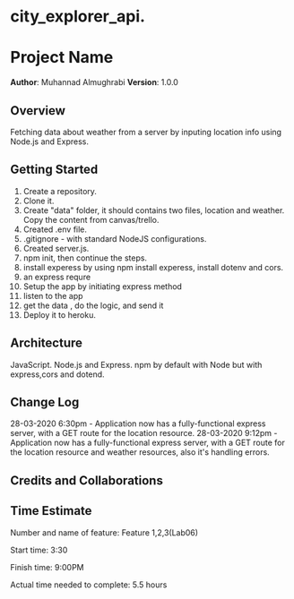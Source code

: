 # city_explorer_api.

# Project Name

**Author**: Muhannad Almughrabi
**Version**: 1.0.0 

## Overview
Fetching data about weather from a server by inputing location info using Node.js and Express.

## Getting Started
<!-- What are the steps that a user must take in order to build this app on their own machine and get it running? -->
1. Create a repository.
2. Clone it.
3. Create "data" folder, it should contains two files, location and weather. Copy the content from canvas/trello.
4. Created .env file.
5. .gitignore - with standard NodeJS configurations.
6. Created server.js.
7. npm init, then continue the steps.
8. install experess by using npm install experess, install dotenv and cors.
9. an express requre 
10. Setup the app by initiating express method
11. listen to the app
12. get the data , do the logic, and send it
13. Deploy it to heroku.


## Architecture
<!-- Provide a detailed description of the application design. What technologies (languages, libraries, etc) you're using, and any other relevant design information. -->

JavaScript.
Node.js and Express.
npm by default with Node but with express,cors and dotend.

## Change Log

28-03-2020 6:30pm - Application now has a fully-functional express server, with a GET route for the location resource.
28-03-2020 9:12pm - Application now has a fully-functional express server, with a GET route for the location resource and weather resources, also it's handling errors. 


## Credits and Collaborations

## Time Estimate

Number and name of feature: Feature 1,2,3(Lab06)

Start time: 3:30

Finish time: 9:00PM

Actual time needed to complete: 5.5 hours